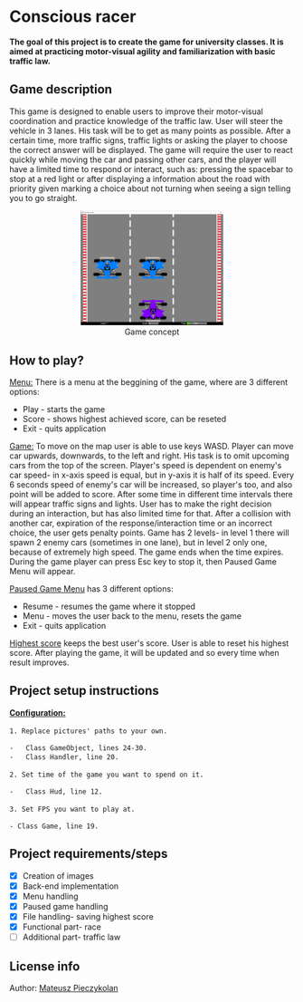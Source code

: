 # Conscious racer
<b>The goal of this project is to create the game for university classes. It is aimed at practicing motor-visual agility and familiarization with basic traffic law.</b>

## Game description
This game is designed to enable users to improve their motor-visual coordination and practice knowledge of the traffic law. 
User will steer the vehicle in 3 lanes. His task will be to get as many points as possible.
After a certain time, more traffic signs, traffic lights or asking the player to choose the correct answer will be displayed.
The game will require the user to react quickly while moving the car and passing other cars, and the player will have a limited time to respond or interact, such as:
pressing the spacebar to stop at a red light or after displaying a information about the road with priority given
marking a choice about not turning when seeing a sign telling you to go straight.

<p align="center">
<img src=https://github.com/pejczykjr/Conscious_racer/blob/master/Pictures/Cars%20and%20light/game%20concept.png width=50% height=50%/> <br>Game concept </p>

## How to play?
<ins>Menu:</ins> There is a menu at the beggining of the game, where are 3 different options:    
-   Play - starts the game
-   Score - shows highest achieved score, can be reseted
-   Exit - quits application

<ins>Game:</ins> To move on the map user is able to use keys WASD. Player can move car upwards, downwards, to the left and right. His task is to omit upcoming cars from the top of the screen. Player's speed is dependent on enemy's car speed- in x-axis speed is equal, but in y-axis it is half of its speed. Every 6 seconds speed of enemy's car will be increased, so player's too, and also point will be added to score. After some time in different time intervals there will appear traffic signs and lights. User has to make the right decision during an interaction, but has also limited time for that. After a collision with another car, expiration of the response/interaction time or an incorrect choice, the user gets penalty points. Game has 2 levels- in level 1 there will spawn 2 enemy cars (sometimes in one lane), but in level 2 only one, because of extremely high speed. The game ends when the time expires. During the game player can press Esc key to stop it, then Paused Game Menu will appear.  

<ins>Paused Game Menu</ins> has 3 different options: 
-   Resume - resumes the game where it stopped  
-   Menu - moves the user back to the menu, resets the game
-   Exit - quits application    

<ins>Highest score</ins> keeps the best user's score. User is able to reset his highest score. After playing the game, it will be updated and so every time when result improves.

## Project setup instructions
<b><ins>Configuration:</ins></b>    

`1. Replace pictures' paths to your own.`

    -   Class GameObject, lines 24-30.  
    -   Class Handler, line 20.

`2. Set time of the game you want to spend on it.`

    -   Class Hud, line 12.

`3. Set FPS you want to play at.`

    - Class Game, line 19.

## Project requirements/steps
- [x] Creation of images
- [x] Back-end implementation
- [x] Menu handling
- [x] Paused game handling
- [x] File handling- saving highest score
- [x] Functional part- race
- [ ] Additional part- traffic law

## License info
Author: [Mateusz Pieczykolan](https://github.com/pejczykjr)
